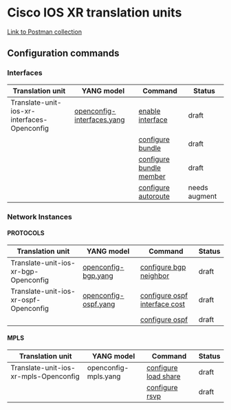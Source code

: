 # Cisco IOS XR translation units

[Link to Postman collection](https://github.com/FRINXio/postman-collections)

## Configuration commands

### Interfaces

| Translation unit  | YANG model |  Command  | Status | 
| ----------------- |------------| --------- | ------ |
| Translate-unit-ios-xr-interfaces-Openconfig | [openconfig-interfaces.yang](https://github.com/FRINXio/openconfig/tree/master/interfaces) | [enable interface](enable_interface.md) | draft |
|  | | [configure bundle](configure_bundle.md) | draft
|  | | [configure bundle member](configure_bundle_member.md) | draft |
|  | | [configure autoroute](configure_autoroute.md) | needs augment |

### Network Instances

#### PROTOCOLS

| Translation unit  | YANG model |  Command  | Status | 
| ----------------- |------------| --------- | ------ |
| Translate-unit-ios-xr-bgp-Openconfig | [openconfig-bgp.yang](https://github.com/FRINXio/openconfig/tree/master/bgp) | [configure bgp neighbor](configure_bgp_neighbor.md) | draft |
| Translate-unit-ios-xr-ospf-Openconfig | [openconfig-ospf.yang](https://github.com/FRINXio/openconfig/tree/master/ospf) | [configure ospf interface cost](configure_ospf_interface_cost.md) | draft |
| | | [configure ospf](configure_ospf.md) | draft |

#### MPLS

| Translation unit  | YANG model |  Command  | Status |
| ----------------- |------------| --------- | ------ |
| Translate-unit-ios-xr-mpls-Openconfig | openconfig-mpls.yang | [configure load share](configure_load_share.md) | draft |
| | | [configure rsvp](configure_rsvp.md) | draft |
